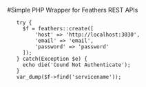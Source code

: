 #Simple PHP Wrapper for Feathers REST APIs

```include('feathers.php');
   try {
     $f = feathers::create([
         'host' => 'http://localhost:3030',
         'email' => 'email',
         'password' => 'password'
     ]);
   } catch(Exception $e) {
     echo die('Cound Not Authenticate');
   }
   var_dump($f->find('servicename'));
   ```